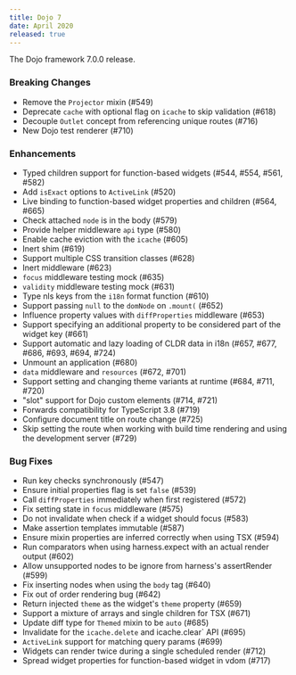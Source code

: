 ```yaml
---
title: Dojo 7
date: April 2020
released: true
---
```


The Dojo framework 7.0.0 release.

### Breaking Changes

* Remove the `Projector` mixin (#549)
* Deprecate `cache` with optional flag on `icache` to skip validation (#618)
* Decouple `Outlet` concept from referencing unique routes (#716)
* New Dojo test renderer (#710)

### Enhancements

* Typed children support for function-based widgets (#544, #554, #561, #582)
* Add `isExact` options to `ActiveLink` (#520)
* Live binding to function-based widget properties and children (#564, #665)
* Check attached `node` is in the body (#579)
* Provide helper middleware `api` type (#580)
* Enable cache eviction with the `icache` (#605)
* Inert shim (#619)
* Support multiple CSS transition classes (#628)
* Inert middleware (#623)
* `focus` middleware testing mock (#635)
* `validity` middleware testing mock (#631)
* Type nls keys from the `i18n` format function (#610)
* Support passing `null` to the `domNode` on `.mount(` (#652)
* Influence property values with `diffProperties` middleware (#653)
* Support specifying an additional property to be considered part of the widget key (#661)
* Support automatic and lazy loading of CLDR data in i18n (#657, #677, #686, #693, #694, #724)
* Unmount an application (#680)
* `data` middleware and `resources` (#672, #701)
* Support setting and changing theme variants at runtime (#684, #711, #720)
* "slot" support for Dojo custom elements (#714, #721)
* Forwards compatibility for TypeScript 3.8 (#719)
* Configure document title on route change (#725)
* Skip setting the route when working with build time rendering and using the development server (#729)

### Bug Fixes

* Run key checks synchronously (#547)
* Ensure initial properties flag is set `false` (#539)
* Call `diffProperties` immediately when first registered (#572)
* Fix setting state in `focus` middleware (#575)
* Do not invalidate when check if a widget should focus (#583)
* Make assertion templates immutable (#587)
* Ensure mixin properties are inferred correctly when using TSX (#594)
* Run comparators when using harness.expect with an actual render output (#602)
* Allow unsupported nodes to be ignore from harness's assertRender (#599)
* Fix inserting nodes when using the `body` tag (#640)
* Fix out of order rendering bug (#642)
* Return injected `theme` as the widget's `theme` property (#659)
* Support a mixture of arrays and single children for TSX (#671)
* Update diff type for `Themed` mixin to be `auto` (#685)
* Invalidate for the `icache.delete` and icache.clear` API (#695)
* `ActiveLink` support for matching query params (#699)
* Widgets can render twice during a single scheduled render (#712)
* Spread widget properties for function-based widget in vdom (#717)
